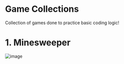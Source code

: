 # Game Collections
Collection of games done to practice basic coding logic!

# 1. Minesweeper
![image](https://github.com/user-attachments/assets/f0fe4b8f-9f92-4983-9098-be4579cddd6a)


